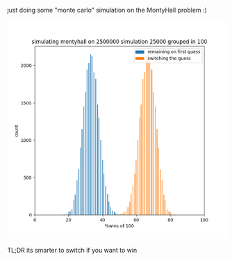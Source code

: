 just doing some "monte carlo" simulation on the MontyHall problem :) 

![resultint from simulations](https://github.com/StigHaraldGustavsen/MontyHall/blob/master/montyhall/res.png?raw=true)

TL;DR its smarter to switch if you want to win 
